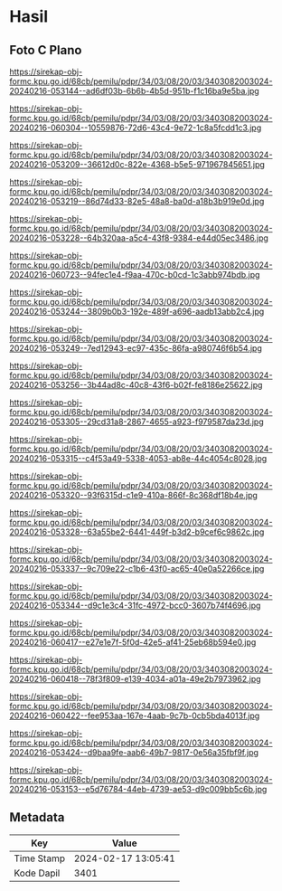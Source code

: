 # Hasil

## Foto C Plano

https://sirekap-obj-formc.kpu.go.id/68cb/pemilu/pdpr/34/03/08/20/03/3403082003024-20240216-053144--ad6df03b-6b6b-4b5d-951b-f1c16ba9e5ba.jpg

https://sirekap-obj-formc.kpu.go.id/68cb/pemilu/pdpr/34/03/08/20/03/3403082003024-20240216-060304--10559876-72d6-43c4-9e72-1c8a5fcdd1c3.jpg

https://sirekap-obj-formc.kpu.go.id/68cb/pemilu/pdpr/34/03/08/20/03/3403082003024-20240216-053209--36612d0c-822e-4368-b5e5-971967845651.jpg

https://sirekap-obj-formc.kpu.go.id/68cb/pemilu/pdpr/34/03/08/20/03/3403082003024-20240216-053219--86d74d33-82e5-48a8-ba0d-a18b3b919e0d.jpg

https://sirekap-obj-formc.kpu.go.id/68cb/pemilu/pdpr/34/03/08/20/03/3403082003024-20240216-053228--64b320aa-a5c4-43f8-9384-e44d05ec3486.jpg

https://sirekap-obj-formc.kpu.go.id/68cb/pemilu/pdpr/34/03/08/20/03/3403082003024-20240216-060723--94fec1e4-f9aa-470c-b0cd-1c3abb974bdb.jpg

https://sirekap-obj-formc.kpu.go.id/68cb/pemilu/pdpr/34/03/08/20/03/3403082003024-20240216-053244--3809b0b3-192e-489f-a696-aadb13abb2c4.jpg

https://sirekap-obj-formc.kpu.go.id/68cb/pemilu/pdpr/34/03/08/20/03/3403082003024-20240216-053249--7ed12943-ec97-435c-86fa-a980746f6b54.jpg

https://sirekap-obj-formc.kpu.go.id/68cb/pemilu/pdpr/34/03/08/20/03/3403082003024-20240216-053256--3b44ad8c-40c8-43f6-b02f-fe8186e25622.jpg

https://sirekap-obj-formc.kpu.go.id/68cb/pemilu/pdpr/34/03/08/20/03/3403082003024-20240216-053305--29cd31a8-2867-4655-a923-f979587da23d.jpg

https://sirekap-obj-formc.kpu.go.id/68cb/pemilu/pdpr/34/03/08/20/03/3403082003024-20240216-053315--c4f53a49-5338-4053-ab8e-44c4054c8028.jpg

https://sirekap-obj-formc.kpu.go.id/68cb/pemilu/pdpr/34/03/08/20/03/3403082003024-20240216-053320--93f6315d-c1e9-410a-866f-8c368df18b4e.jpg

https://sirekap-obj-formc.kpu.go.id/68cb/pemilu/pdpr/34/03/08/20/03/3403082003024-20240216-053328--63a55be2-6441-449f-b3d2-b9cef6c9862c.jpg

https://sirekap-obj-formc.kpu.go.id/68cb/pemilu/pdpr/34/03/08/20/03/3403082003024-20240216-053337--9c709e22-c1b6-43f0-ac65-40e0a52266ce.jpg

https://sirekap-obj-formc.kpu.go.id/68cb/pemilu/pdpr/34/03/08/20/03/3403082003024-20240216-053344--d9c1e3c4-31fc-4972-bcc0-3607b74f4696.jpg

https://sirekap-obj-formc.kpu.go.id/68cb/pemilu/pdpr/34/03/08/20/03/3403082003024-20240216-060417--e27e1e7f-5f0d-42e5-af41-25eb68b594e0.jpg

https://sirekap-obj-formc.kpu.go.id/68cb/pemilu/pdpr/34/03/08/20/03/3403082003024-20240216-060418--78f3f809-e139-4034-a01a-49e2b7973962.jpg

https://sirekap-obj-formc.kpu.go.id/68cb/pemilu/pdpr/34/03/08/20/03/3403082003024-20240216-060422--fee953aa-167e-4aab-9c7b-0cb5bda4013f.jpg

https://sirekap-obj-formc.kpu.go.id/68cb/pemilu/pdpr/34/03/08/20/03/3403082003024-20240216-053424--d9baa9fe-aab6-49b7-9817-0e56a35fbf9f.jpg

https://sirekap-obj-formc.kpu.go.id/68cb/pemilu/pdpr/34/03/08/20/03/3403082003024-20240216-053153--e5d76784-44eb-4739-ae53-d9c009bb5c6b.jpg


## Metadata

| Key        | Value               |
| ---------- | ------------------- |
| Time Stamp | 2024-02-17 13:05:41 |
| Kode Dapil | 3401                |




